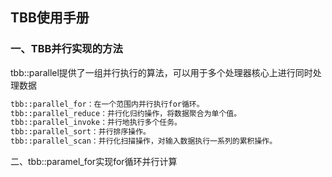 ## TBB使用手册

### 一、TBB并行实现的方法

tbb::parallel提供了一组并行执行的算法，可以用于多个处理器核心上进行同时处理数据

```bash
tbb::parallel_for：在一个范围内并行执行for循环。
tbb::parallel_reduce：并行化归约操作，将数据聚合为单个值。
tbb::parallel_invoke：并行地执行多个任务。
tbb::parallel_sort：并行排序操作。
tbb::parallel_scan：并行化扫描操作，对输入数据执行一系列的累积操作。
```

二、tbb::paramel_for实现for循环并行计算

```

```

